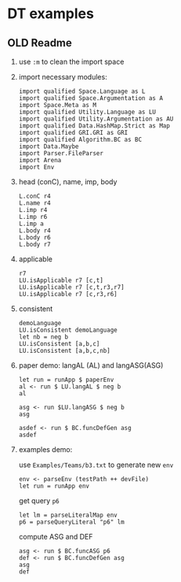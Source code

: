 # DT examples
OLD Readme
---------------
1. use `:m` to clean the import space
1. import necessary modules:
    ```
    import qualified Space.Language as L
    import qualified Space.Argumentation as A
    import Space.Meta as M
    import qualified Utility.Language as LU
    import qualified Utility.Argumentation as AU
    import qualified Data.HashMap.Strict as Map
    import qualified GRI.GRI as GRI
    import qualified Algorithm.BC as BC
    import Data.Maybe
    import Parser.FileParser
    import Arena
    import Env
    ```
1. head (conC), name, imp, body 
    ```
    L.conC r4
    L.name r4
    L.imp r4
    L.imp r6
    L.imp a 
    L.body r4
    L.body r6
    L.body r7
    ```
1. applicable 
    ```
    r7
    LU.isApplicable r7 [c,t]
    LU.isApplicable r7 [c,t,r3,r7]
    LU.isApplicable r7 [c,r3,r6]
    ```
1. consistent
    ```
    demoLanguage
    LU.isConsistent demoLanguage
    let nb = neg b
    LU.isConsistent [a,b,c]
    LU.isConsistent [a,b,c,nb]
    ```
1. paper demo: langAL (AL) and langASG(ASG)
    ```
    let run = runApp $ paperEnv
    al <- run $ LU.langAL $ neg b
    al
    ```
    ```
    asg <- run $LU.langASG $ neg b
    asg
    ```
    ```
    asdef <- run $ BC.funcDefGen asg
    asdef
    ```
1. examples demo: 

    use `Examples/Teams/b3.txt` to generate new `env`
    ```
    env <- parseEnv (testPath ++ devFile)
    let run = runApp env
    ```
    get query `p6`
    ```
    let lm = parseLiteralMap env
    p6 = parseQueryLiteral "p6" lm 
    ```

    compute ASG and DEF
    ```
    asg <- run $ BC.funcASG p6
    def <- run $ BC.funcDefGen asg
    asg
    def
    ```